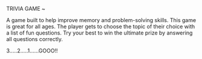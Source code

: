 TRIVIA GAME ~

A game built to help improve memory and problem-solving skills. This game is great for all ages. The player gets to choose the topic of their choice with a list of fun questions. Try your best to win the ultimate prize by answering all questions correctly. 

3.....2.....1......GOOO!!